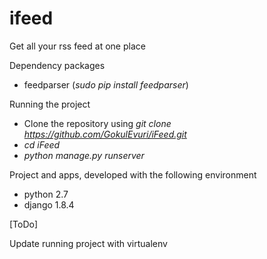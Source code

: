# ifeed
Get all your rss feed at one place



  Dependency packages
   * feedparser (*sudo pip install feedparser*)
   
  Running the project
   * Clone the repository using *git clone https://github.com/GokulEvuri/iFeed.git*
   * *cd iFeed*
   * *python manage.py runserver*


Project and apps, developed with the following environment
   * python 2.7
   * django 1.8.4

[ToDo]

Update running project with virtualenv